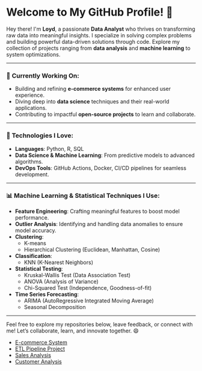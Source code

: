 # Welcome to My GitHub Profile! 👋

Hey there! I'm **Loyd**, a passionate **Data Analyst** who thrives on transforming raw data into meaningful insights. I specialize in solving complex problems and building powerful data-driven solutions through code. Explore my collection of projects ranging from **data analysis** and **machine learning** to system optimizations.

---

### 🚀 **Currently Working On:**
- Building and refining **e-commerce systems** for enhanced user experience.
- Diving deep into **data science** techniques and their real-world applications.
- Contributing to impactful **open-source projects** to learn and collaborate.

---

### 🔧 **Technologies I Love:**
- **Languages**: Python, R, SQL
- **Data Science & Machine Learning**: From predictive models to advanced algorithms.
- **DevOps Tools**: GitHub Actions, Docker, CI/CD pipelines for seamless development.

---

### 📊 **Machine Learning & Statistical Techniques I Use:**
- **Feature Engineering**: Crafting meaningful features to boost model performance.
- **Outlier Analysis**: Identifying and handling data anomalies to ensure model accuracy.
- **Clustering**: 
  - K-means
  - Hierarchical Clustering (Euclidean, Manhattan, Cosine)
- **Classification**: 
  - KNN (K-Nearest Neighbors)
- **Statistical Testing**:
  - Kruskal-Wallis Test (Data Association Test)
  - ANOVA (Analysis of Variance)
  - Chi-Squared Test (Independence, Goodness-of-fit)
- **Time Series Forecasting**: 
  - ARIMA (AutoRegressive Integrated Moving Average)
  - Seasonal Decomposition

---

Feel free to explore my repositories below, leave feedback, or connect with me! Let’s collaborate, learn, and innovate together. 😄

- [E-commerce System](https://github.com/data-portfolio-projects2/e-commerce-v.2/tree/main)
- [ETL Pipeline Project](https://github.com/data-portfolio-projects2/e-commerce-v.2/tree/main/b.%20etl-pipeline)
- [Sales Analysis](https://github.com/loydteds/sales-analysis)
- [Customer Analysis](https://github.com/data-portfolio-projects2/e-commerce/tree/main/1.%20customer%20analysis)
